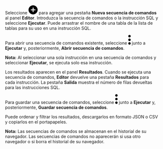 Seleccione ![""](Images/ebt1659745488877.svg) para agregar una pestaña **Nueva secuencia de comandos** al panel **Editor**. Introduzca la secuencia de comandos o la instrucción SQL y seleccione **Ejecutar**. Puede arrastrar el nombre de una tabla de la lista de tablas para su uso en una instrucción SQL.

Para abrir una secuencia de comandos existente, seleccione ![""](Images/zsz1597101912145.svg) junto a **Ejecutar** y, posteriormente, **Abrir secuencia de comandos**.

**Nota:** Al seleccionar una sola instrucción en una secuencia de comandos y seleccionar **Ejecutar**, se ejecuta solo esa instrucción.

Los resultados aparecen en el panel **Resultados**. Cuando se ejecuta una secuencia de comandos, **Editor** devuelve una pestaña **Resultados** para cada instrucción. La pestaña **Salida** muestra el número de filas devueltas para las instrucciones SQL.

Para guardar una secuencia de comandos, seleccione ![""](Images/zsz1597101912145.svg) junto a **Ejecutar** y, posteriormente, **Guardar secuencia de comandos**.

Puede ordenar y filtrar los resultados, descargarlos en formato JSON o CSV y copiarlos en el portapapeles.

**Nota:** Las secuencias de comandos se almacenan en el historial de su navegador. Las secuencias de comandos no aparecerán si usa otro navegador o si borra el historial de su navegador.
